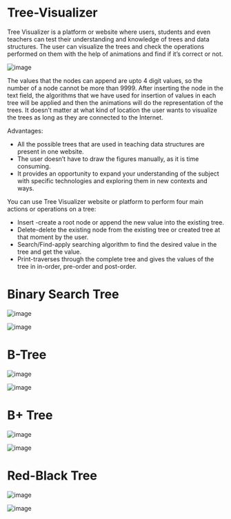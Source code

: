 # Tree-Visualizer

Tree Visualizer is a platform or website where users, students and even teachers can test
their understanding and knowledge of trees and data structures. The user can visualize the
trees and check the operations performed on them with the help of animations and find if
it’s correct or not.

![image](https://github.com/prachik26/Tree-Visualizer/assets/83691953/32397d95-e35b-48ba-bb2b-0c984f9abfbc)

The values that the nodes can append are upto 4 digit values, so the number of a node
cannot be more than 9999. After inserting the node in the text field, the algorithms that we
have used for insertion of values in each tree will be applied and then the animations will
do the representation of the trees. It doesn’t matter at what kind of location the user wants
to visualize the trees as long as they are connected to the Internet.

Advantages:
* All the possible trees that are used in teaching data structures are present in one
website.
* The user doesn’t have to draw the figures manually, as it is time consuming.
* It provides an opportunity to expand your understanding of the subject with specific
technologies and exploring them in new contexts and ways.

You can use Tree Visualizer website or platform to perform four main actions or operations
on a tree:
* Insert -create a root node or append the new value into the existing tree.
* Delete-delete the existing node from the existing tree or created tree at that moment
by the user.
* Search/Find-apply searching algorithm to find the desired value in the tree and get
the value.
* Print-traverses through the complete tree and gives the values of the tree in in-order,
pre-order and post-order.


# Binary Search Tree

![image](https://github.com/prachik26/Tree-Visualizer/assets/83691953/d4d874cc-7eb1-4635-92fb-9b290baa685f)

![image](https://github.com/prachik26/Tree-Visualizer/assets/83691953/1370c983-7be3-4bee-a746-0750fb48940a)


# B-Tree

![image](https://github.com/prachik26/Tree-Visualizer/assets/83691953/f7b821fb-2ccd-4d06-8977-80f9210781aa)

![image](https://github.com/prachik26/Tree-Visualizer/assets/83691953/dd9be7cc-82fc-4fee-ae0c-31159cea5307)


# B+ Tree

![image](https://github.com/prachik26/Tree-Visualizer/assets/83691953/52eb47da-2227-470e-8a99-38374446158a)

![image](https://github.com/prachik26/Tree-Visualizer/assets/83691953/0988a085-33dd-49cb-b849-7546cc93ad7d)


# Red-Black Tree

![image](https://github.com/prachik26/Tree-Visualizer/assets/83691953/42317bb2-284a-49d8-b13d-2fc9ce5840b7)

![image](https://github.com/prachik26/Tree-Visualizer/assets/83691953/54fa0a79-e9ef-4c38-9ebb-907384b105fd)

